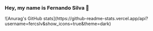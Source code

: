 ### Hey, my name is Fernando Silva 👋

<div style="display: inline-block">
  ![Anurag's GitHub stats](https://github-readme-stats.vercel.app/api?username=fercslv&show_icons=true&theme=dark)
</div>
